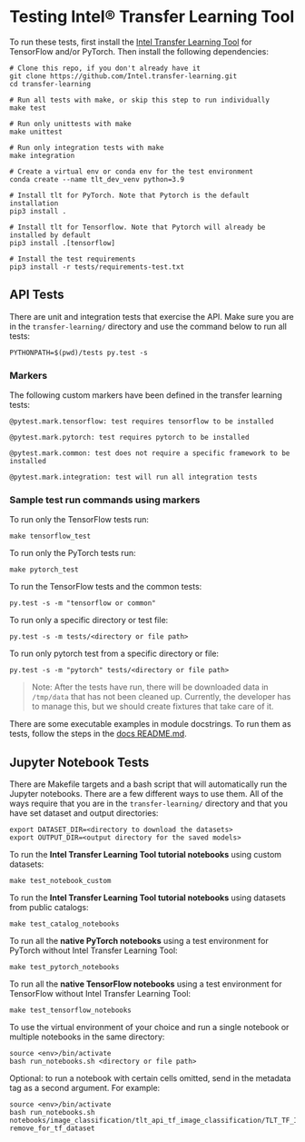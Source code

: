 # Testing Intel® Transfer Learning Tool

To run these tests, first install the [Intel Transfer Learning Tool](/tlt) for TensorFlow and/or PyTorch.
Then install the following dependencies:

```
# Clone this repo, if you don't already have it
git clone https://github.com/Intel.transfer-learning.git
cd transfer-learning

# Run all tests with make, or skip this step to run individually
make test

# Run only unittests with make
make unittest

# Run only integration tests with make
make integration

# Create a virtual env or conda env for the test environment
conda create --name tlt_dev_venv python=3.9

# Install tlt for PyTorch. Note that Pytorch is the default installation
pip3 install .

# Install tlt for Tensorflow. Note that Pytorch will already be installed by default
pip3 install .[tensorflow]

# Install the test requirements
pip3 install -r tests/requirements-test.txt
```

## API Tests
There are unit and integration tests that exercise the API.
Make sure you are in the `transfer-learning/` directory and use the command
below to run all tests:
```
PYTHONPATH=$(pwd)/tests py.test -s
```

### Markers

The following custom markers have been defined in the transfer learning tests:
```
@pytest.mark.tensorflow: test requires tensorflow to be installed

@pytest.mark.pytorch: test requires pytorch to be installed

@pytest.mark.common: test does not require a specific framework to be installed

@pytest.mark.integration: test will run all integration tests
```

### Sample test run commands using markers

To run only the TensorFlow tests run:
```
make tensorflow_test
```

To run only the PyTorch tests run:
```
make pytorch_test
```

To run the TensorFlow tests and the common tests:
```
py.test -s -m "tensorflow or common"
```

To run only a specific directory or test file:
```
py.test -s -m tests/<directory or file path>
```

To run only pytorch test from a specific directory or file:
```
py.test -s -m "pytorch" tests/<directory or file path>
```

> Note: After the tests have run, there will be downloaded data in `/tmp/data`
that has not been cleaned up. Currently, the developer has to manage this, but
we should create fixtures that take care of it.

There are some executable examples in module docstrings. To run them as tests, follow
the steps in the [docs README.md](/docs/README.md).

## Jupyter Notebook Tests
There are Makefile targets and a bash script that will automatically run the Jupyter notebooks.
There are a few different ways to use them. All of the ways require that you are in the `transfer-learning/` directory
and that you have set dataset and output directories:

```
export DATASET_DIR=<directory to download the datasets>
export OUTPUT_DIR=<output directory for the saved models>
```

To run the <b>Intel Transfer Learning Tool tutorial notebooks</b> using custom datasets:
```
make test_notebook_custom
```

To run the <b>Intel Transfer Learning Tool tutorial notebooks</b> using datasets from public catalogs:
```
make test_catalog_notebooks
```

To run all the <b>native PyTorch notebooks</b> using a test environment for PyTorch without Intel Transfer Learning Tool:
```
make test_pytorch_notebooks
```

To run all the <b>native TensorFlow notebooks</b> using a test environment for TensorFlow without Intel Transfer Learning Tool:
```
make test_tensorflow_notebooks
```

To use the virtual environment of your choice and run a single notebook or multiple notebooks in the same directory:
```
source <env>/bin/activate
bash run_notebooks.sh <directory or file path>
```

Optional: to run a notebook with certain cells omitted, send in the metadata tag as a second argument. For example:
```
source <env>/bin/activate
bash run_notebooks.sh notebooks/image_classification/tlt_api_tf_image_classification/TLT_TF_Image_Classification_Transfer_Learning.ipynb remove_for_tf_dataset
```


